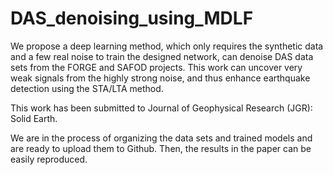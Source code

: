 # DAS_denoising_using_MDLF
We propose a deep learning method, which only requires the synthetic data and a few real noise to train the designed network, can denoise DAS data sets from the FORGE and SAFOD projects.
This work can uncover very weak signals from the highly strong noise, and thus enhance earthquake detection using the STA/LTA method.

This work has been submitted to Journal of Geophysical Research (JGR): Solid Earth.

We are in the process of organizing the data sets and trained models and are ready to upload them to Github. Then, the results in the paper can be easily reproduced.
